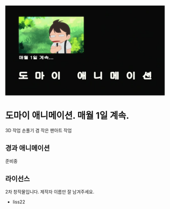 ![도마이 애니메이션 멘트 부분](./source_img/bg.png)
# 도마이 애니메이션. 매월 1일 계속.
3D 작업 손풀기 겸 작은 팬아트 작업

## 경과 애니메이션
준비중

## 라이선스
2차 창작물입니다. 제작자 이름만 잘 남겨주세요.
- liss22
